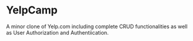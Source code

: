 # YelpCamp
A minor clone of  Yelp.com including complete CRUD functionalities as well as User Authorization and Authentiication.
